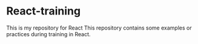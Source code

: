 # React-training
This is my repository for React 
This repository contains some examples or practices during training in React.
